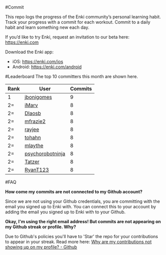 #Commit

This repo logs the progress of the Enki community’s personal learning habit. Track your progress with a commit for each workout. Commit to a daily habit and learn something new each day.

If you’d like to try Enki, request an invitation to our beta here: https://enki.com

Download the Enki app: 
 - iOS: https://enki.com/ios
 - Android: https://enki.com/android

#Leaderboard
The top 10 committers this month are shown here.

| Rank | User | Commits |
|------|------|---------|
|1|[jbonigomes](https://github.com/jbonigomes)|9|
|2=|[iMarv](https://github.com/iMarv)|8|
|2=|[Dlaosb](https://github.com/Dlaosb)|8|
|2=|[mfrazie2](https://github.com/mfrazie2)|8|
|2=|[rayjee](https://github.com/rayjee)|8|
|2=|[tohahn](https://github.com/tohahn)|8|
|2=|[mlaythe](https://github.com/mlaythe)|8|
|2=|[psychorobotninja](https://github.com/psychorobotninja)|8|
|2=|[Tatzer](https://github.com/Tatzer)|8|
|2=|[RyanT123](https://github.com/RyanT123)|8|

#FAQ

**How come my commits are not connected to my Github account?**

Since we are not using your Github credentials, you are committing with the email you signed up to Enki with. You can connect this to your account by adding the email you signed up to Enki with to your Github.

**Okay, I'm using the right email address! But commits are not appearing on my Github streak or profile. Why?**

Due to Github's policies you'll have to 'Star' the repo for your contributions to appear in your streak. Read more here: [Why are my contributions not showing up on my profile? - Github](https://help.github.com/articles/why-are-my-contributions-not-showing-up-on-my-profile/)
